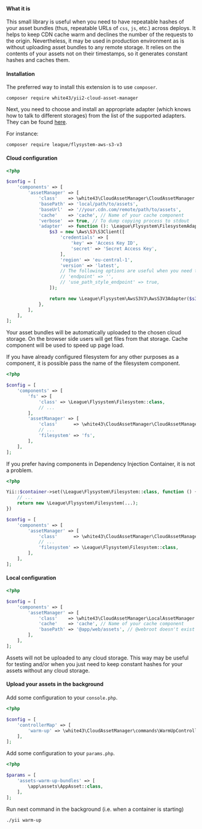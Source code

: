 #### What it is

This small library is useful when you need to have repeatable hashes of your
asset bundles (thus, repeatable URLs of `css`, `js`, etc.) across deploys. It
helps to keep CDN cache warm and declines the number of the requests to the
origin. Nevertheless, it may be used in production environment as is without
uploading asset bundles to any remote storage. It relies on the contents of
your assets not on their timestamps, so it generates constant hashes and
caches them.

#### Installation

The preferred way to install this extension is to use `composer`.

```Shell
composer require white43/yii2-cloud-asset-manager
```

Next, you need to choose and install an appropriate adapter (which knows how
to talk to different storages) from the list of the supported adapters. They
can be found [here](https://github.com/thephpleague/flysystem#officially-supported-adapters).

For instance:

```Shell
composer require league/flysystem-aws-s3-v3
```

#### Cloud configuration

```PHP
<?php

$config = [
    'components' => [
        'assetManager' => [
            'class'    => \white43\CloudAssetManager\CloudAssetManager::class,
            'basePath' => 'local/path/to/assets',
            'baseUrl'  => '//your.cdn.com/remote/path/to/assets',
            'cache'    => 'cache', // Name of your cache component
            'verbose'  => true, // To dump copying process to stdout
            'adapter'  => function (): \League\Flysystem\FilesystemAdapter {
                $s3 = new \Aws\S3\S3Client([
                    'credentials' => [
                        'key' => 'Access Key ID',
                        'secret' => 'Secret Access Key',
                    ],
                    'region' => 'eu-central-1',
                    'version' => 'latest',
                    // The following options are useful when you need to connect to a S3-compatible storage
                    // 'endpoint' => '',
                    // 'use_path_style_endpoint' => true,
                ]);

                return new \League\Flysystem\AwsS3V3\AwsS3V3Adapter($s3, 'Your bucket name');
            },
        ],
    ],
];
```

Your asset bundles will be automatically uploaded to the chosen cloud storage.
On the browser side users will get files from that storage. Cache component
will be used to speed up page load.

If you have already configured filesystem for any other purposes as a component,
it is possible pass the name of the filesystem component.

```PHP
<?php

$config = [
    'components' => [
        'fs' => [
            'class' => \League\Flysystem\Filesystem::class,
            // ...
        ],
        'assetManager' => [
            'class'      => \white43\CloudAssetManager\CloudAssetManager::class,
            // ...
            'filesystem' => 'fs',
        ],
    ],
];
```

If you prefer having components in Dependency Injection Container, it is not a
problem.

```PHP
<?php

Yii::$container->set(\League\Flysystem\Filesystem::class, function () {
    // ...
    return new \League\Flysystem\Filesystem(...);
})

$config = [
    'components' => [
        'assetManager' => [
            'class'      => \white43\CloudAssetManager\CloudAssetManager::class,
            // ...
            'filesystem' => \League\Flysystem\Filesystem::class,
        ],
    ],
];
```

#### Local configuration

```PHP
<?php

$config = [
    'components' => [
        'assetManager' => [
            'class'    => \white43\CloudAssetManager\LocalAssetManager::class,
            'cache'    => 'cache', // Name of your cache component
            'basePath' => '@app/web/assets', // @webroot doesn't exist in CLI mode
        ],
    ],
];
```

Assets will not be uploaded to any cloud storage. This way may be useful for
testing and/or when you just need to keep constant hashes for your assets
without any cloud storage.

#### Upload your assets in the background

Add some configuration to your `console.php`.

```PHP
<?php

$config = [
    'controllerMap' => [
        'warm-up' => \white43\CloudAssetManager\commands\WarmUpController::class,
    ],
];
```

Add some configuration to your `params.php`.

```PHP
<?php

$params = [
    'assets-warm-up-bundles' => [
        \app\assets\AppAsset::class,
    ],
];
```

Run next command in the background (i.e. when a container is starting)

```Shell
./yii warm-up
```
